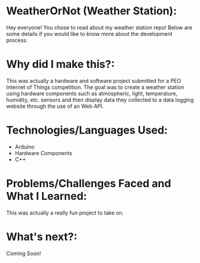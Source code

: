 # WeatherOrNot (Weather Station):

Hey everyone! You chose to read about my weather station repo! Below are some details if you would like to know more about the development process:

# Why did I make this?: 

This was actually a hardware and software project submitted for a PEO Internet of Things competition. The goal was to create a weather station using hardware components such 
as atmospheric, light, temperature, humidity, etc. sensors and then display data they collected to a data logging website through the use of an Web API. 

# Technologies/Languages Used:

- Arduino
- Hardware Components
- C++

# Problems/Challenges Faced and What I Learned:

This was actually a really fun project to take on. 

# What's next?:

Coming Soon!
